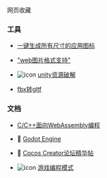 网页收藏


### 工具
- [一键生成所有尺寸的应用图标](https://github.com/zhanghuanchong/icon-workshop)

- ["web图片格式支持"](https://toji.github.io/texture-tester/)

- ![icon](https://avatars.githubusercontent.com/u/134640607?s=48&v=4) [unity资源破解](https://github.com/RazTools/Studio)

- [fbx转gltf](https://github.com/godotengine/FBX2glTF)


### 文档
- [C/C++面向WebAssembly编程](https://www.hellobit.com.cn/b/767368973)

- 📖 [Godot Engine](https://docs.godotengine.org/zh-cn/4.x/index.html#)

- 📄 [Cocos Creator论坛精华帖](https://xj2e22fpu6.feishu.cn/docx/PU5Tdu8oHo1SbQxNOm8c2gWEnrg)

- ![icon](https://gpp.tkchu.me/images/favicon-16x16.png)
 [游戏编程模式](https://gpp.tkchu.me/)
